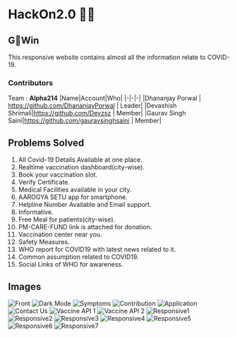 # HackOn2.0 👨‍💻

## G🦠Win
This responsive website contains almost all the information relate to COVID-19.

### Contributors
Team : **Alpha214**
|Name|Account|Who|
|-|-|-|
|Dhananjay Porwal | https://github.com/DhananjayPorwal | Leader|
|Devashish Shrimali|https://github.com/Devzsz | Member|
|Gaurav Singh Saini|https://github.com/gauravsinghsaini | Member|

## Problems Solved
1. All Covid-19 Details Available at one place.
2. Realtime vaccination dashboard(city-wise). 
3. Book your vaccination slot.
4. Verify Certificate.
5. Medical Facilities available in your city.
6. AAROGYA SETU app for smartphone.
7. Helpline Number Available and Email support.
8. Informative.
9. Free Meal for patients(city-wise).
10. PM-CARE-FUND link is attached for donation.
11. Vaccination center near you.
12. Safety Measures.
13. WHO report for COVID19 with latest news related to it.
14. Common assumption related to COVID19.
15. Social Links of WHO for awareness.

## Images

![Front](https://raw.githubusercontent.com/DhananjayPorwal/HackOn2.0/main/Readme%20assets/images/1.png)
![Dark Mode](https://raw.githubusercontent.com/DhananjayPorwal/HackOn2.0/main/Readme%20assets/images/2.png)
![Symptoms](https://raw.githubusercontent.com/DhananjayPorwal/HackOn2.0/main/Readme%20assets/images/3.png)
![Contribution](https://raw.githubusercontent.com/DhananjayPorwal/HackOn2.0/main/Readme%20assets/images/4.png)
![Application](https://raw.githubusercontent.com/DhananjayPorwal/HackOn2.0/main/Readme%20assets/images/5.png)
![Contact Us](https://raw.githubusercontent.com/DhananjayPorwal/HackOn2.0/main/Readme%20assets/images/6.png)
![Vaccine API 1](https://raw.githubusercontent.com/DhananjayPorwal/HackOn2.0/main/Readme%20assets/images/7.png)
![Vaccine API 2](https://raw.githubusercontent.com/DhananjayPorwal/HackOn2.0/main/Readme%20assets/images/8.png)
![Responsive1](https://raw.githubusercontent.com/DhananjayPorwal/HackOn2.0/main/Readme%20assets/images/9.png)
![Responsive2](https://raw.githubusercontent.com/DhananjayPorwal/HackOn2.0/main/Readme%20assets/images/10.png)
![Responsive3](https://raw.githubusercontent.com/DhananjayPorwal/HackOn2.0/main/Readme%20assets/images/11.png)
![Responsive4](https://raw.githubusercontent.com/DhananjayPorwal/HackOn2.0/main/Readme%20assets/images/12.png)
![Responsive5](https://raw.githubusercontent.com/DhananjayPorwal/HackOn2.0/main/Readme%20assets/images/13.png)
![Responsive6](https://raw.githubusercontent.com/DhananjayPorwal/HackOn2.0/main/Readme%20assets/images/14.png)
![Responsive7](https://raw.githubusercontent.com/DhananjayPorwal/HackOn2.0/main/Readme%20assets/images/15.png)
